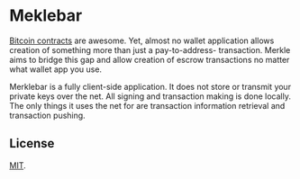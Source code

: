 # Meklebar

[Bitcoin contracts](http://bitcoin.it/wiki/Contracts) are awesome. Yet,
almost no wallet application allows creation of something more than
just a pay-to-address- transaction. Merkle aims to bridge this gap and
allow creation of escrow transactions no matter what wallet app you use.

Merklebar is a fully client-side application. It does not store or
transmit your private keys over the net. All signing and transaction
making is done locally. The only things it uses the net for are
transaction information retrieval and transaction pushing.

## License

[MIT](MIT-LICENSE).
